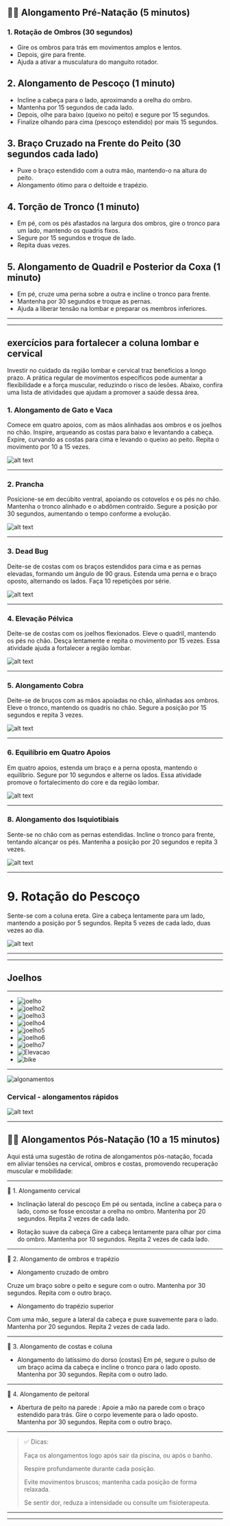 
## 🏊‍♀️ Alongamento Pré-Natação (5 minutos)

### 1. Rotação de Ombros (30 segundos)
* Gire os ombros para trás em movimentos amplos e lentos.
* Depois, gire para frente.
* Ajuda a ativar a musculatura do manguito rotador.

## 2. Alongamento de Pescoço (1 minuto)
* Incline a cabeça para o lado, aproximando a orelha do ombro.
* Mantenha por 15 segundos de cada lado.
* Depois, olhe para baixo (queixo no peito) e segure por 15 segundos.
* Finalize olhando para cima (pescoço estendido) por mais 15 segundos.

## 3. Braço Cruzado na Frente do Peito (30 segundos cada lado)
* Puxe o braço estendido com a outra mão, mantendo-o na altura do peito.
* Alongamento ótimo para o deltoide e trapézio.

## 4. Torção de Tronco (1 minuto)
* Em pé, com os pés afastados na largura dos ombros, gire o tronco para um lado, mantendo os quadris fixos.
* Segure por 15 segundos e troque de lado.
* Repita duas vezes.



## 5. Alongamento de Quadril e Posterior da Coxa (1 minuto)
* Em pé, cruze uma perna sobre a outra e incline o tronco para frente.
* Mantenha por 30 segundos e troque as pernas.
* Ajuda a liberar tensão na lombar e preparar os membros inferiores.

----

--- 

## exercícios para fortalecer a coluna lombar e cervical

Investir no cuidado da região lombar e cervical traz benefícios a longo prazo. A prática regular de movimentos específicos pode aumentar a flexibilidade e a força muscular, reduzindo o risco de lesões. Abaixo, confira uma lista de atividades que ajudam a promover a saúde dessa área.

### 1. Alongamento de Gato e Vaca

Comece em quatro apoios, com as mãos alinhadas aos ombros e os joelhos no chão. Inspire, arqueando as costas para baixo e levantando a cabeça. Expire, curvando as costas para cima e levando o queixo ao peito. 
Repita o movimento por 10 a 15 vezes.

![alt text](./IMG/image.png)


---

### 2. Prancha

Posicione-se em decúbito ventral, apoiando os cotovelos e os pés no chão. Mantenha o tronco alinhado e o abdômen contraído. Segure a posição por 30 segundos, aumentando o tempo conforme a evolução.

![alt text](./IMG/image-2.png)

---

### 3. Dead Bug

Deite-se de costas com os braços estendidos para cima e as pernas elevadas, formando um ângulo de 90 graus. Estenda uma perna e o braço oposto, alternando os lados. Faça 10 repetições por série.

![alt text](./IMG/image-4.png)

---

### 4. Elevação Pélvica

Deite-se de costas com os joelhos flexionados. Eleve o quadril, mantendo os pés no chão. Desça lentamente e repita o movimento por 15 vezes. Essa atividade ajuda a fortalecer a região lombar.

![alt text](./IMG/image-5.png)

---

### 5. Alongamento Cobra

Deite-se de bruços com as mãos apoiadas no chão, alinhadas aos ombros. Eleve o tronco, mantendo os quadris no chão. Segure a posição por 15 segundos e repita 3 vezes.

![alt text](./IMG/image-6.png)

---

### 6. Equilíbrio em Quatro Apoios

Em quatro apoios, estenda um braço e a perna oposta, mantendo o equilíbrio. Segure por 10 segundos e alterne os lados. Essa atividade promove o fortalecimento do core e da região lombar.

![alt text](./IMG/image-7.png)

---

### 8. Alongamento dos Isquiotibiais

Sente-se no chão com as pernas estendidas. Incline o tronco para frente, tentando alcançar os pés. Mantenha a posição por 20 segundos e repita 3 vezes.

![alt text](./IMG/image-8.png)

--- 

# 9. Rotação do Pescoço

Sente-se com a coluna ereta. Gire a cabeça lentamente para um lado, mantendo a posição por 5 segundos. Repita 5 vezes de cada lado, duas vezes ao dia.

![alt text](./IMG/image-9.png)


--- 


--- 

## Joelhos
---
* ![joelho](./IMG_joelho/1_joelho_extensao.PNG)
* ![joelho2](./IMG_joelho/2_joelho_flexaoPerna.PNG)
* ![joelho3](./IMG_joelho/3_joelho_elavaPanturilha.PNG)
* ![joelho4](./IMG_joelho/4_joelho_agachamentoCadeira.PNG)
* ![joelho5](./IMG_joelho/5_joelho_flexao_extensao.PNG)
* ![joelho6](./IMG_joelho/6_joelho_AbducaoQuadril.PNG)
* ![joelho7](./IMG_joelho/7_joelho_ostra.PNG)
* ![Elevacao](./IMG_joelho/8.Elevacao_perna_esticada.PNG)
* ![bike](./IMG_joelho/10.bicicleta_15min.PNG)

---

![algonamentos](./IMG_joelho/alongamentos-basicos.PNG)
### Cervical -  alongamentos rápidos 

![alt text](./IMG/image-10.png)


--- 



## 🧘‍♀️ Alongamentos Pós-Natação (10 a 15 minutos)

Aqui está uma sugestão de rotina de alongamentos pós-natação, focada em aliviar tensões na cervical, 
ombros e costas, promovendo recuperação muscular e mobilidade:

---

🔹 1. Alongamento cervical

* Inclinação lateral do pescoço
Em pé ou sentada, incline a cabeça para o lado, como se fosse encostar a orelha no ombro.
Mantenha por 20 segundos.
Repita 2 vezes de cada lado.

* Rotação suave da cabeça
Gire a cabeça lentamente para olhar por cima do ombro.
Mantenha por 10 segundos.
Repita 2 vezes de cada lado.

---


🔹 2. Alongamento de ombros e trapézio

* Alongamento cruzado de ombro

Cruze um braço sobre o peito e segure com o outro.
Mantenha por 30 segundos.
Repita com o outro braço.

* Alongamento do trapézio superior

Com uma mão, segure a lateral da cabeça e puxe suavemente para o lado.
Mantenha por 20 segundos.
Repita 2 vezes de cada lado.

---

🔹 3. Alongamento de costas e coluna


* Alongamento do latíssimo do dorso (costas)
Em pé, segure o pulso de um braço acima da cabeça e incline o tronco para o lado oposto.
Mantenha por 30 segundos.
Repita com o outro lado.

--- 

🔹 4. Alongamento de peitoral

* Abertura de peito na parede : Apoie a mão na parede com o braço estendido para trás.
Gire o corpo levemente para o lado oposto. Mantenha por 30 segundos. 
Repita com o outro braço.


---

> 
> ✅ Dicas:
> 
> Faça os alongamentos logo após sair da piscina, ou após o banho.
> 
> Respire profundamente durante cada posição.
> 
> Evite movimentos bruscos; mantenha cada posição de forma relaxada.
> 
> Se sentir dor, reduza a intensidade ou consulte um fisioterapeuta.
> 
> 
--- 



--- 
